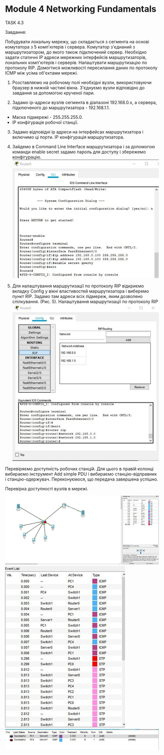 
 # Module 4 Networking Fundamentals
 TASK 4.3
 
Завдання:

Побудувати локальну мережу, що складається з сегмента на основі комутатора з 5 комп'ютерів і сервера. Комутатор з'єднаний з маршрутизатором, до якого також підключений сервер.
Необхідно задати статичні IP адреси мережних інтерфейсів маршрутизаторів, локальних комп'ютерів і серверів. Налаштувати маршрутизацію по протоколу RIP.
Домогтися можливості пересилання даних по протоколу ICMP між усіма об'єктами мережі.
1. Розставляємо на робочому полі необхідні вузли, використовуючи браузер в нижній частині вікна. З'єднуємо вузли відповідно до завдання за допомогою крученої пари.

2. Задамо ip-адреси вузлів сегмента в діапазоні 192.168.0.х, а сервера, підключеного до маршрутизатора - 192.168.1.1. 
 * Маска підмережі - 255.255.255.0.
* IP конфігурація робочої станції.

3. Задамо відповідні ip адреси на інтерфейсах маршрутизатора і включимо ці порти. IP конфігурація маршрутизатора.

4. Зайдемо в Command Line Interface маршрутизатора і за допомогою команди enable secret задамо пароль для доступу і збережемо конфігурацію.
![alt text](https://github.com/aleksandrabublik/DevOps_online_Kharkov_2020Q42021Q1/blob/main/Module4/task4.3/4.3_enablesecter.jpg)

5. Для налаштування маршрутизації по протоколу RIP відкриємо вкладку Config у вікні властивостей маршрутизатора і виберемо пункт RIP. Задамо там адреси всіх підмереж, яким дозволено спілкування. (Рис. 5).
Налаштування маршрутизації по протоколу RIP
![alt text](https://github.com/aleksandrabublik/DevOps_online_Kharkov_2020Q42021Q1/blob/main/Module4/task4.3/4.3._5%20%D0%BF%D1%83%D0%BD%D0%BA%D1%82.jpg)

Перевіряємо доступність робочих станцій. Для цього в правій колонці вибираємо інструмент Add simple PDU і вибираємо станцію-відправник і станцію-одержувач. Переконуємося, що передача завершена успішно. 

Перевірка доступності вузлів в мережі.

![alt text](https://github.com/aleksandrabublik/DevOps_online_Kharkov_2020Q42021Q1/blob/main/Module4/task4.3/4.3_Cisco.jpg)
![alt text](https://github.com/aleksandrabublik/DevOps_online_Kharkov_2020Q42021Q1/blob/main/Module4/task4.3/4.3_SimulationPAnel.jpg)
![alt text](https://github.com/aleksandrabublik/DevOps_online_Kharkov_2020Q42021Q1/blob/main/Module4/task4.3/Successful.jpg)
